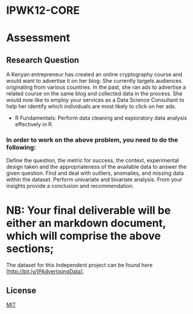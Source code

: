 # IPWK12-CORE
# Assessment
## Research Question

A Kenyan entrepreneur has created an online cryptography course and would want to advertise it on her blog. She currently targets audiences originating from various countries. In the past, she ran ads to advertise a related course on the same blog and collected data in the process. She would now like to employ your services as a Data Science Consultant to help her identify which individuals are most likely to click on her ads. 
- R Fundamentals: Perform data cleaning and exploratory data analysis effectively in R.  

### In order to work on the above problem, you need to do the following:

Define the question, the metric for success, the context, experimental design taken and the appropriateness of the available data to answer the given question.
Find and deal with outliers, anomalies, and missing data within the dataset.
Perform  univariate and bivariate analysis.
From your insights provide a conclusion and recommendation.
# NB: Your final deliverable will be either an markdown document,  which will comprise the above sections;
The dataset for this Independent project can be found here [http://bit.ly/IPAdvertisingData].  
## License
[MIT](https://choosealicense.com/licenses/mit/)
